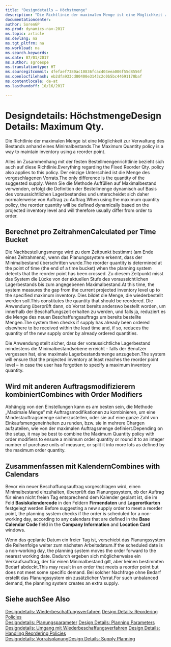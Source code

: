 ```yaml
---
title: "Designdetails – Höchstmenge"
description: "Die Richtlinie der maximalen Menge ist eine Möglichkeit zur Verwaltung des Bestands anhand eines Minimalbestands."
documentationcenter: 
author: SorenGP
ms.prod: dynamics-nav-2017
ms.topic: article
ms.devlang: na
ms.tgt_pltfrm: na
ms.workload: na
ms.search.keywords: 
ms.date: 07/01/2017
ms.author: sgroespe
ms.translationtype: HT
ms.sourcegitcommit: 4fefaef7380ac10836fcac404eea006f55d8556f
ms.openlocfilehash: eb2dfa933cd80400e3143c2c0b5bc44691170baf
ms.contentlocale: de-at
ms.lasthandoff: 10/16/2017

---
```

# <a name="design-details-maximum-qty"></a><span data-ttu-id="83d6d-103">Designdetails: Höchstmenge</span><span class="sxs-lookup"><span data-stu-id="83d6d-103">Design Details: Maximum Qty.</span></span>
<span data-ttu-id="83d6d-104">Die Richtlinie der maximalen Menge ist eine Möglichkeit zur Verwaltung des Bestands anhand eines Minimalbestands.</span><span class="sxs-lookup"><span data-stu-id="83d6d-104">The Maximum Quantity policy is a way to maintain inventory using a reorder point.</span></span>  
  
 <span data-ttu-id="83d6d-105">Alles im Zusammenhang mit der festen Bestellmengenrichtlinie bezieht sich auch auf diese Richtlinie.</span><span class="sxs-lookup"><span data-stu-id="83d6d-105">Everything regarding the Fixed Reorder Qty. policy also applies to this policy.</span></span> <span data-ttu-id="83d6d-106">Der einzige Unterschied ist die Menge des vorgeschlagenen Vorrats.</span><span class="sxs-lookup"><span data-stu-id="83d6d-106">The only difference is the quantity of the suggested supply.</span></span> <span data-ttu-id="83d6d-107">Wenn Sie die Methode Auffüllen auf Maximalbestand verwenden, erfolgt die Definition der Bestellmenge dynamisch auf Basis des voraussichtlichen Lagerbestandes und unterscheidet sich daher normalerweise von Auftrag zu Auftrag.</span><span class="sxs-lookup"><span data-stu-id="83d6d-107">When using the maximum quantity policy, the reorder quantity will be defined dynamically based on the projected inventory level and will therefore usually differ from order to order.</span></span>  
  
## <a name="calculated-per-time-bucket"></a><span data-ttu-id="83d6d-108">Berechnet pro Zeitrahmen</span><span class="sxs-lookup"><span data-stu-id="83d6d-108">Calculated per Time Bucket</span></span>  
 <span data-ttu-id="83d6d-109">Die Nachbestellungsmenge wird zu dem Zeitpunkt bestimmt (am Ende eines Zeitrahmens), wenn das Planungssystem erkennt, dass der Minimalbestand überschritten wurde.</span><span class="sxs-lookup"><span data-stu-id="83d6d-109">The reorder quantity is determined at the point of time (the end of a time bucket) when the planning system detects that the reorder point has been crossed.</span></span> <span data-ttu-id="83d6d-110">Zu diesem Zeitpunkt misst das System die Lücke von der aktuellen Stufe des voraussichtlichen Lagerbestands bis zum angegebenen Maximalbestand.</span><span class="sxs-lookup"><span data-stu-id="83d6d-110">At this time, the system measures the gap from the current projected inventory level up to the specified maximum inventory.</span></span> <span data-ttu-id="83d6d-111">Dies bildet die Menge, die wiederbestellt werden soll.</span><span class="sxs-lookup"><span data-stu-id="83d6d-111">This constitutes the quantity that should be reordered.</span></span> <span data-ttu-id="83d6d-112">Die Anwendung überprüft dann, ob Vorrat bereits anderswo bestellt worden, um innerhalb der Beschaffungszeit erhalten zu werden, und falls ja, reduziert es die Menge des neuen Beschaffungsauftrags um bereits bestellte Mengen.</span><span class="sxs-lookup"><span data-stu-id="83d6d-112">The system then checks if supply has already been ordered elsewhere to be received within the lead time and, if so, reduces the quantity of the new supply order by already ordered quantities.</span></span>  
  
 <span data-ttu-id="83d6d-113">Die Anwendung stellt sicher, dass der voraussichtliche Lagerbestand mindestens die Minimalbestandsebene erreicht - falls der Benutzer vergessen hat, eine maximale Lagerbestandsmenge anzugeben.</span><span class="sxs-lookup"><span data-stu-id="83d6d-113">The system will ensure that the projected inventory at least reaches the reorder point level – in case the user has forgotten to specify a maximum inventory quantity.</span></span>  
  
## <a name="combines-with-order-modifiers"></a><span data-ttu-id="83d6d-114">Wird mit anderen Auftragsmodifizierern kombiniert</span><span class="sxs-lookup"><span data-stu-id="83d6d-114">Combines with Order Modifiers</span></span>  
 <span data-ttu-id="83d6d-115">Abhängig von den Einstellungen kann es am besten sein, die Methode „Maximale Menge“ mit Auftragsmodifikationen zu kombinieren, um eine Mindestauftragsmenge sicherzustellen, oder sie auf eine ganze Zahl von Einkaufsmengeneinheiten zu runden, bzw. sie in mehrere Chargen aufzuteilen, wie von der maximalen Auftragsmenge definiert.</span><span class="sxs-lookup"><span data-stu-id="83d6d-115">Depending on the setup, it may be best to combine the Maximum Quantity policy with order modifiers to ensure a minimum order quantity or round it to an integer number of purchase units of measure, or split it into more lots as defined by the maximum order quantity.</span></span>  
  
## <a name="combines-with-calendars"></a><span data-ttu-id="83d6d-116">Zusammenfassen mit Kalendern</span><span class="sxs-lookup"><span data-stu-id="83d6d-116">Combines with Calendars</span></span>  
 <span data-ttu-id="83d6d-117">Bevor ein neuer Beschaffungsauftrag vorgeschlagen wird, einen Minimalbestand einzuhalten, überprüft das Planungssystem, ob der Auftrag für einen nicht freien Tag entsprechend dem Kalender geplant ist, die im Feld **Basiskalendercode** in den Feldern **Firmendaten** und **Lagerortkarten** festgelegt werden.</span><span class="sxs-lookup"><span data-stu-id="83d6d-117">Before suggesting a new supply order to meet a reorder point, the planning system checks if the order is scheduled for a non-working day, according to any calendars that are  defined in the **Base Calendar Code** field in the **Company Information** and **Location Card** windows.</span></span>  
  
 <span data-ttu-id="83d6d-118">Wenn das geplante Datum ein freier Tag ist, verschiebt das Planungssystem die Reihenfolge weiter zum nächsten Arbeitsdatum.</span><span class="sxs-lookup"><span data-stu-id="83d6d-118">If the scheduled date is a non-working day, the planning system moves the order forward to the nearest working date.</span></span> <span data-ttu-id="83d6d-119">Dadurch ergeben sich möglicherweise ein Verkaufsauftrag, der für einen Minimalbestand gilt, aber keinen bestimmten Bedarf abdeckt.</span><span class="sxs-lookup"><span data-stu-id="83d6d-119">This may result in an order that meets a reorder point but does not meet some specific demand.</span></span> <span data-ttu-id="83d6d-120">Bei solcher Nachfrage ohne Bedarf erstellt das Planungssystem ein zusätzlicher Vorrat.</span><span class="sxs-lookup"><span data-stu-id="83d6d-120">For such unbalanced demand, the planning system creates an extra supply.</span></span>  
  
## <a name="see-also"></a><span data-ttu-id="83d6d-121">Siehe auch</span><span class="sxs-lookup"><span data-stu-id="83d6d-121">See Also</span></span>  
 <span data-ttu-id="83d6d-122">[Designdetails: Wiederbeschaffungsverfahren](design-details-reordering-policies.md) </span><span class="sxs-lookup"><span data-stu-id="83d6d-122">[Design Details: Reordering Policies](design-details-reordering-policies.md) </span></span>  
 <span data-ttu-id="83d6d-123">[Designdetails: Planungsparameter](design-details-planning-parameters.md) </span><span class="sxs-lookup"><span data-stu-id="83d6d-123">[Design Details: Planning Parameters](design-details-planning-parameters.md) </span></span>  
 <span data-ttu-id="83d6d-124">[Designdetails: Umgang mit Wiederbeschaffungsverfahren](design-details-handling-reordering-policies.md) </span><span class="sxs-lookup"><span data-stu-id="83d6d-124">[Design Details: Handling Reordering Policies](design-details-handling-reordering-policies.md) </span></span>  
 [<span data-ttu-id="83d6d-125">Designdetails: Vorratsplanung</span><span class="sxs-lookup"><span data-stu-id="83d6d-125">Design Details: Supply Planning</span></span>](design-details-supply-planning.md)
